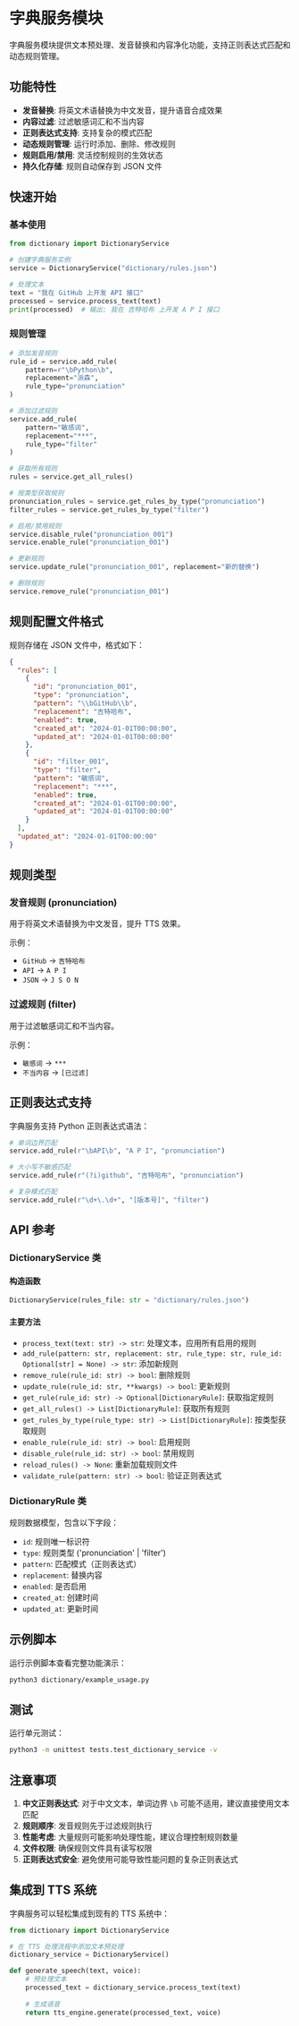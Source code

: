 # 字典服务模块

字典服务模块提供文本预处理、发音替换和内容净化功能，支持正则表达式匹配和动态规则管理。

## 功能特性

- **发音替换**: 将英文术语替换为中文发音，提升语音合成效果
- **内容过滤**: 过滤敏感词汇和不当内容
- **正则表达式支持**: 支持复杂的模式匹配
- **动态规则管理**: 运行时添加、删除、修改规则
- **规则启用/禁用**: 灵活控制规则的生效状态
- **持久化存储**: 规则自动保存到 JSON 文件

## 快速开始

### 基本使用

```python
from dictionary import DictionaryService

# 创建字典服务实例
service = DictionaryService("dictionary/rules.json")

# 处理文本
text = "我在 GitHub 上开发 API 接口"
processed = service.process_text(text)
print(processed)  # 输出: 我在 吉特哈布 上开发 A P I 接口
```

### 规则管理

```python
# 添加发音规则
rule_id = service.add_rule(
    pattern=r"\bPython\b",
    replacement="派森",
    rule_type="pronunciation"
)

# 添加过滤规则
service.add_rule(
    pattern="敏感词",
    replacement="***",
    rule_type="filter"
)

# 获取所有规则
rules = service.get_all_rules()

# 按类型获取规则
pronunciation_rules = service.get_rules_by_type("pronunciation")
filter_rules = service.get_rules_by_type("filter")

# 启用/禁用规则
service.disable_rule("pronunciation_001")
service.enable_rule("pronunciation_001")

# 更新规则
service.update_rule("pronunciation_001", replacement="新的替换")

# 删除规则
service.remove_rule("pronunciation_001")
```

## 规则配置文件格式

规则存储在 JSON 文件中，格式如下：

```json
{
  "rules": [
    {
      "id": "pronunciation_001",
      "type": "pronunciation",
      "pattern": "\\bGitHub\\b",
      "replacement": "吉特哈布",
      "enabled": true,
      "created_at": "2024-01-01T00:00:00",
      "updated_at": "2024-01-01T00:00:00"
    },
    {
      "id": "filter_001",
      "type": "filter",
      "pattern": "敏感词",
      "replacement": "***",
      "enabled": true,
      "created_at": "2024-01-01T00:00:00",
      "updated_at": "2024-01-01T00:00:00"
    }
  ],
  "updated_at": "2024-01-01T00:00:00"
}
```

## 规则类型

### 发音规则 (pronunciation)
用于将英文术语替换为中文发音，提升 TTS 效果。

示例：
- `GitHub` → `吉特哈布`
- `API` → `A P I`
- `JSON` → `J S O N`

### 过滤规则 (filter)
用于过滤敏感词汇和不当内容。

示例：
- `敏感词` → `***`
- `不当内容` → `[已过滤]`

## 正则表达式支持

字典服务支持 Python 正则表达式语法：

```python
# 单词边界匹配
service.add_rule(r"\bAPI\b", "A P I", "pronunciation")

# 大小写不敏感匹配
service.add_rule(r"(?i)github", "吉特哈布", "pronunciation")

# 复杂模式匹配
service.add_rule(r"\d+\.\d+", "[版本号]", "filter")
```

## API 参考

### DictionaryService 类

#### 构造函数
```python
DictionaryService(rules_file: str = "dictionary/rules.json")
```

#### 主要方法

- `process_text(text: str) -> str`: 处理文本，应用所有启用的规则
- `add_rule(pattern: str, replacement: str, rule_type: str, rule_id: Optional[str] = None) -> str`: 添加新规则
- `remove_rule(rule_id: str) -> bool`: 删除规则
- `update_rule(rule_id: str, **kwargs) -> bool`: 更新规则
- `get_rule(rule_id: str) -> Optional[DictionaryRule]`: 获取指定规则
- `get_all_rules() -> List[DictionaryRule]`: 获取所有规则
- `get_rules_by_type(rule_type: str) -> List[DictionaryRule]`: 按类型获取规则
- `enable_rule(rule_id: str) -> bool`: 启用规则
- `disable_rule(rule_id: str) -> bool`: 禁用规则
- `reload_rules() -> None`: 重新加载规则文件
- `validate_rule(pattern: str) -> bool`: 验证正则表达式

### DictionaryRule 类

规则数据模型，包含以下字段：

- `id`: 规则唯一标识符
- `type`: 规则类型 ('pronunciation' | 'filter')
- `pattern`: 匹配模式（正则表达式）
- `replacement`: 替换内容
- `enabled`: 是否启用
- `created_at`: 创建时间
- `updated_at`: 更新时间

## 示例脚本

运行示例脚本查看完整功能演示：

```bash
python3 dictionary/example_usage.py
```

## 测试

运行单元测试：

```bash
python3 -m unittest tests.test_dictionary_service -v
```

## 注意事项

1. **中文正则表达式**: 对于中文文本，单词边界 `\b` 可能不适用，建议直接使用文本匹配
2. **规则顺序**: 发音规则先于过滤规则执行
3. **性能考虑**: 大量规则可能影响处理性能，建议合理控制规则数量
4. **文件权限**: 确保规则文件具有读写权限
5. **正则表达式安全**: 避免使用可能导致性能问题的复杂正则表达式

## 集成到 TTS 系统

字典服务可以轻松集成到现有的 TTS 系统中：

```python
from dictionary import DictionaryService

# 在 TTS 处理流程中添加文本预处理
dictionary_service = DictionaryService()

def generate_speech(text, voice):
    # 预处理文本
    processed_text = dictionary_service.process_text(text)
    
    # 生成语音
    return tts_engine.generate(processed_text, voice)
```